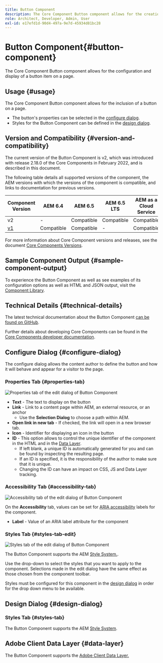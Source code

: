 ```yaml
---
title: Button Component
description: The Core Component Button component allows for the creation and display of a button.
role: Architect, Developer, Admin, User
exl-id: e17efd1d-90d4-497a-9e7d-45934d81bc28
---
```

# Button Component{#button-component}

The Core Component Button component allows for the configuration and display of a button item on a page.

## Usage {#usage}

The Core Component Button component allows for the inclusion of a button on a page.

* The button's properties can be selected in the [configure dialog](#configure-dialog).
* Styles for the Button Component can be defined in the [design dialog](#design-dialog).

## Version and Compatibility {#version-and-compatibility}

The current version of the Button Component is v2, which was introduced with release 2.18.0 of the Core Components in February 2022, and is described in this document.

The following table details all supported versions of the component, the AEM versions with which the versions of the component is compatible, and links to documentation for previous versions.

|Component Version|AEM 6.4|AEM 6.5|AEM 6.5 LTS|AEM as a Cloud Service|
|--- |--- |---|---|---|
|v2|-|Compatible|Compatible|Compatible|
|[v1](v1/button.md)|Compatible|Compatible|-|Compatible|

For more information about Core Component versions and releases, see the document [Core Components Versions](/help/versions.md).

## Sample Component Output {#sample-component-output}

To experience the Button Component as well as see examples of its configuration options as well as HTML and JSON output, visit the [Component Library](https://adobe.com/go/aem_cmp_library_button).

## Technical Details {#technical-details}

The latest technical documentation about the Button Component [can be found on GitHub](https://adobe.com/go/aem_cmp_tech_button_v2).

Further details about developing Core Components can be found in the [Core Components developer documentation](/help/developing/overview.md).

## Configure Dialog {#configure-dialog}

The configure dialog allows the content author to define the button and how it will behave and appear for a visitor to the page.

### Properties Tab {#properties-tab}

![Properties tab of the edit dialog of Button Component](/help/assets/button-edit-properties.png)

* **Text** - The text to display on the button
* **Link** - Link to a content page within AEM, an external resource, or an anchor
  * Use the **Selection Dialog** to choose a path within AEM.
* **Open link in new tab** - If checked, the link will open in a new browser tab.
* **Icon** - Identifier for displaying an icon in the button
* **ID** - This option allows to control the unique identifier of the component in the HTML and in the [Data Layer](/help/developing/data-layer/overview.md).
  * If left blank, a unique ID is automatically generated for you and can be found by inspecting the resulting page.
  * If an ID is specified, it is the responsibility of the author to make sure that it is unique.
  * Changing the ID can have an impact on CSS, JS and Data Layer tracking.

### Accessibility Tab {#accessibility-tab}

![Accessibility tab of the edit dialog of Button Component](/help/assets/button-edit-accessibility.png)

On the **Accessibility** tab, values can be set for [ARIA accessibility](https://www.w3.org/WAI/standards-guidelines/aria/) labels for the component.

* **Label** - Value of an ARIA label attribute for the component

### Styles Tab {#styles-tab-edit}

![Styles tab of the edit dialog of Button Component](/help/assets/button-edit-styles.png)

The Button Component supports the AEM [Style System.](/help/get-started/authoring.md#component-styling).

Use the drop-down to select the styles that you want to apply to the component. Selections made in the edit dialog have the same effect as those chosen from the component toolbar.

Styles must be configured for this component in the [design dialog](#design-dialog) in order for the drop down menu to be available.

## Design Dialog {#design-dialog}

### Styles Tab {#styles-tab}

The Button Component supports the AEM [Style System](/help/get-started/authoring.md#component-styling).

## Adobe Client Data Layer {#data-layer}

The Button Component supports the [Adobe Client Data Layer.](/help/developing/data-layer/overview.md)
